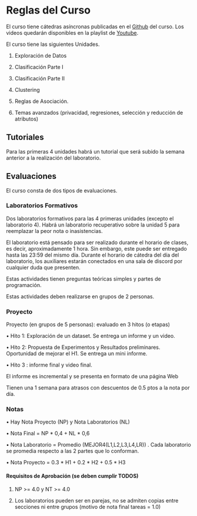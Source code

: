 # Reglas del Curso


El curso tiene cátedras asíncronas publicadas en el [Github](https://github.com/dccuchile/CC5206/) del curso. Los videos quedarán disponibles en la playlist de [Youtube](https://youtube.com/playlist?list=PLKUV14d0mKnUXXfmhqqZdcsNGAuV2GZda). 



El curso tiene las siguientes Unidades.

1. Exploración de Datos

2. Clasificación Parte I

3. Clasificación Parte II

4. Clustering

5. Reglas de Asociación.

6. Temas avanzados (privacidad, regresiones, selección y reducción de atributos)



## Tutoriales



Para las primeras 4 unidades habrá un tutorial que será subido la semana anterior a la realización del laboratorio.



## Evaluaciones

El curso consta de dos tipos de evaluaciones.



### Laboratorios Formativos



Dos laboratorios formativos para las 4 primeras unidades (excepto el laboratorio 4). Habrá un laboratorio recuperativo sobre la unidad 5 para reemplazar la peor nota o inasistencias. 

El laboratorio está pensado para ser realizado durante el horario de clases, es decir, aproximadamente 1 hora. Sin embargo, este puede ser entregado hasta las 23:59 del mismo día. Durante el horario de cátedra del día del laboratorio, los auxiliares estarán conectados en una sala de discord por cualquier duda que presenten.

Estas actividades tienen preguntas teóricas simples y partes de programación.

Estas actividades deben realizarse en grupos de 2 personas. 

### Proyecto



Proyecto (en grupos de 5 personas): evaluado en 3 hitos (o etapas)

• Hito 1: Exploración de un dataset. Se entrega un informe y un video.

• Hito 2: Propuesta de Experimentos y Resultados preliminares. Oportunidad de mejorar el H1. Se entrega un mini informe. 

• Hito 3 : informe final y video final.

El informe es incremental y se presenta en formato de una página Web

Tienen una 1 semana para atrasos con descuentos de 0.5 ptos a la nota por día.


### Notas



• Hay Nota Proyecto (NP) y Nota Laboratorios (NL)

• Nota Final = NP * 0,4 + NL * 0,6

• Nota Laboratorio = Promedio (MEJOR4(L1,L2,L3,L4,LR)) . Cada laboratorio se promedia respecto a las 2 partes que lo conforman.

• Nota Proyecto =  0.3 * H1 + 0.2 * H2 + 0.5 * H3   



#### Requisitos de Aprobación  (se deben cumplir TODOS)


1) NP >= 4.0 y NT >= 4.0

2) Los laboratorios pueden ser en parejas, no se admiten copias entre secciones ni entre grupos (motivo de nota final tareas = 1.0)
